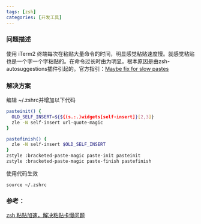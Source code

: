 ```yaml
---
tags: [zsh]
categories: [开发工具] 
---
```

 
### 问题描述
使用 iTerm2 终端每次在粘贴大量命令的时间，明显感觉粘贴速度慢。就感觉粘贴也是一个字一个字粘贴的。在命令过长时由为明显。根本原因是由zsh-autosuggestions插件引起的。官方指引：[Maybe fix for slow pastes ](https://github.com/zsh-users/zsh-autosuggestions/issues/238)

### 解决方案
编辑 ~/.zshrc并增加以下代码

``` bash
pasteinit() {
  OLD_SELF_INSERT=${${(s.:.)widgets[self-insert]}[2,3]}
  zle -N self-insert url-quote-magic 
}

pastefinish() {
  zle -N self-insert $OLD_SELF_INSERT
}
zstyle :bracketed-paste-magic paste-init pasteinit
zstyle :bracketed-paste-magic paste-finish pastefinish
```

使用代码生效
```
source ~/.zshrc
```
 
### 参考：

[zsh 粘贴加速，解决粘贴卡慢问题](https://www.jianshu.com/p/83d9b8e245ae)